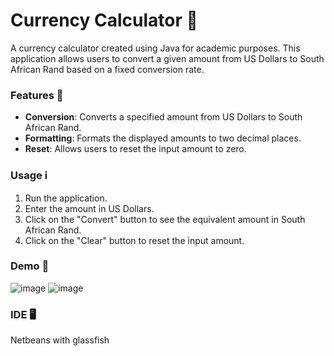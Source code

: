 # Currency Calculator 💱

A currency calculator created using Java for academic purposes. This application allows users to convert a given amount from US Dollars to South African Rand based on a fixed conversion rate.

### Features 🌟
- **Conversion**: Converts a specified amount from US Dollars to South African Rand.
- **Formatting**: Formats the displayed amounts to two decimal places.
- **Reset**: Allows users to reset the input amount to zero.

### Usage ℹ️
1. Run the application.
2. Enter the amount in US Dollars.
3. Click on the "Convert" button to see the equivalent amount in South African Rand.
4. Click on the "Clear" button to reset the input amount.

### Demo 📸


![image](https://github.com/LucyZachos/Currency-Calculator/assets/90052665/019eeccb-11b4-463e-8e96-f8021c92b887)
![image](https://github.com/LucyZachos/Currency-Calculator/assets/90052665/39902f92-89ab-45f5-9845-bd165cda6015)


### IDE 🖥️
Netbeans with glassfish
